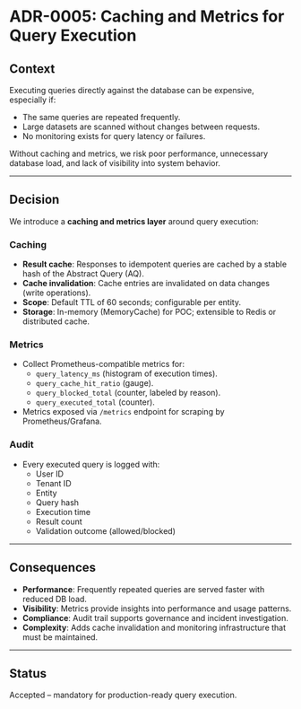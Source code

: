 # ADR-0005: Caching and Metrics for Query Execution

## Context
Executing queries directly against the database can be expensive, especially if:
- The same queries are repeated frequently.
- Large datasets are scanned without changes between requests.
- No monitoring exists for query latency or failures.

Without caching and metrics, we risk poor performance, unnecessary database load, and lack of visibility into system behavior.

---

## Decision
We introduce a **caching and metrics layer** around query execution:

### Caching
- **Result cache**: Responses to idempotent queries are cached by a stable hash of the Abstract Query (AQ).
- **Cache invalidation**: Cache entries are invalidated on data changes (write operations).
- **Scope**: Default TTL of 60 seconds; configurable per entity.
- **Storage**: In-memory (MemoryCache) for POC; extensible to Redis or distributed cache.

### Metrics
- Collect Prometheus-compatible metrics for:
  - `query_latency_ms` (histogram of execution times).
  - `query_cache_hit_ratio` (gauge).
  - `query_blocked_total` (counter, labeled by reason).
  - `query_executed_total` (counter).
- Metrics exposed via `/metrics` endpoint for scraping by Prometheus/Grafana.

### Audit
- Every executed query is logged with:
  - User ID
  - Tenant ID
  - Entity
  - Query hash
  - Execution time
  - Result count
  - Validation outcome (allowed/blocked)

---

## Consequences
- **Performance**: Frequently repeated queries are served faster with reduced DB load.
- **Visibility**: Metrics provide insights into performance and usage patterns.
- **Compliance**: Audit trail supports governance and incident investigation.
- **Complexity**: Adds cache invalidation and monitoring infrastructure that must be maintained.

---

## Status
Accepted – mandatory for production-ready query execution.
